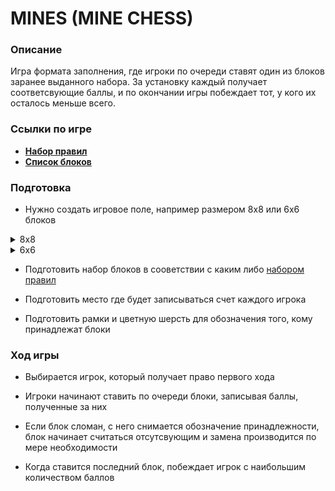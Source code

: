 # MINES (MINE CHESS)

### Описание

Игра формата заполнения, где игроки по очереди ставят один из блоков заранее выданного набора. За установку каждый получает соответсвующие баллы, и по окончании игры побеждает тот, у кого их осталось меньше всего. 

### Ссылки по игре

* [**Набор правил**](./RULES.md)
* [**Список блоков**](./BLOCKS.md)

### Подготовка

* Нужно создать игровое поле, например размером 8x8 или 6x6 блоков

<details>
    <summary> 8x8 </summary>

![8x8](./image/place8x8.png)
</details>
<details>
    <summary> 6x6 </summary>

![6x6](./image/place6x6.png)
</details>

* Подготовить набор блоков в сооветствии с каким либо [набором правил](./RULES.md)

* Подготовить место где будет записываться счет каждого игрока

* Подготовить рамки и цветную шерсть для обозначения того, кому принадлежат блоки

### Ход игры

* Выбирается игрок, который получает право первого хода

* Игроки начинают ставить по очереди блоки, записывая баллы, полученные за них

* Если блок сломан, с него снимается обозначение принадлежности, блок начинает считаться отсутсвующим и замена производится по мере необходимости

* Когда ставится последний блок, побеждает игрок с наибольшим количеством баллов